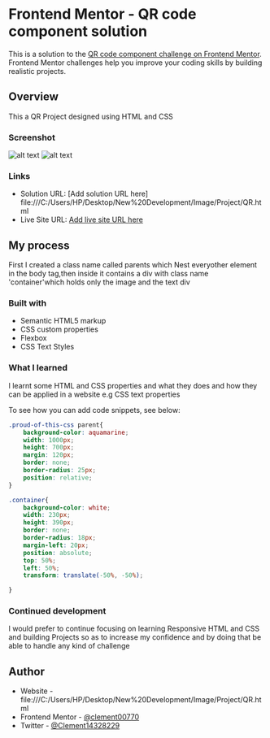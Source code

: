 # Frontend Mentor - QR code component solution

This is a solution to the [QR code component challenge on Frontend Mentor](https://www.frontendmentor.io/challenges/qr-code-component-iux_sIO_H). Frontend Mentor challenges help you improve your coding skills by building realistic projects. 


## Overview
  This a QR Project designed using HTML and CSS 
  
### Screenshot
![alt text](<FireShot Capture 001 - QR Code - -1.png>)
![alt text](<FireShot Capture 003 - QR Code - -1.png>)



### Links

- Solution URL: [Add solution URL here] file:///C:/Users/HP/Desktop/New%20Development/Image/Project/QR.html
- Live Site URL: [Add live site URL here](https://your-live-site-url.com)

## My process
  First I created a class name called parents which Nest everyother element in the body tag,then inside it contains a div with class name 'container'which holds only the image and the text div
### Built with

- Semantic HTML5 markup
- CSS custom properties
- Flexbox
- CSS Text Styles

### What I learned
  I learnt some HTML and CSS properties and what they does and how they can be applied in a website e.g CSS text properties

To see how you can add code snippets, see below:

```css
.proud-of-this-css parent{
    background-color: aquamarine;
    width: 1000px;
    height: 700px;
    margin: 120px;
    border: none;
    border-radius: 25px;
    position: relative;
}

.container{
    background-color: white;
    width: 230px;
    height: 390px;
    border: none;
    border-radius: 18px;
    margin-left: 20px;
    position: absolute;
    top: 50%;
    left: 50%;
    transform: translate(-50%, -50%);

}
```


### Continued development

  I would prefer to continue focusing on learning Responsive HTML and CSS and building Projects so as to increase my confidence and by doing that be able to handle any kind of challenge


## Author

- Website - file:///C:/Users/HP/Desktop/New%20Development/Image/Project/QR.html
- Frontend Mentor - [@clement00770](https://www.frontendmentor.io/profile/Clement)
- Twitter - [@Clement14328229](https://www.twitter.com/Clement)


